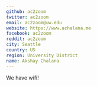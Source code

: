 ```yaml
---
github: ac2zoom
twitter: ac2zoom
email: ac2zoom@uw.edu
website: https://www.achalana.me
facebook: ac2zoom
reddit: ac2zoom
city: Seattle
country: US
region: University District
name: Akshay Chalana
---
```


We have wifi!
